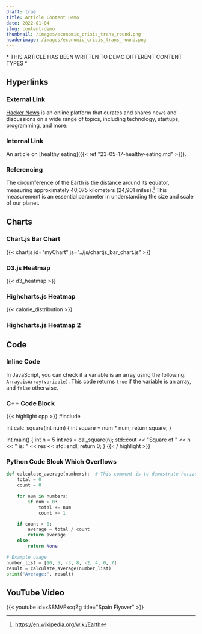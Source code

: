 ```yaml
---
draft: true
title: Article Content Demo
date: 2022-01-04
slug: content-demo
thumbnail: /images/economic_crisis_trans_round.png
headerimage: /images/economic_crisis_trans_round.png
---
```


\* THIS ARTICLE HAS BEEN WRITTEN TO DEMO DIFFERENT CONTENT TYPES \*


## Hyperlinks

### External Link

[Hacker News](https://news.ycombinator.com/) is an online platform that curates and shares news and discussions on a wide range of topics, including technology, startups, programming, and more.


### Internal Link

An article on [healthy eating]({{< ref "23-05-17-healthy-eating.md" >}}).


### Referencing

The circumference of the Earth is the distance around its equator, measuring approximately 40,075 kilometers (24,901 miles).[^earths circum] This measurement is an essential parameter in understanding the size and scale of our planet.

[^earths circum]: https://en.wikipedia.org/wiki/Earth

## Charts

### Chart.js Bar Chart

{{< chartjs id="myChart" js="../js/chartjs_bar_chart.js" >}}

### D3.js Heatmap
{{< d3_heatmap >}}

### Highcharts.js Heatmap
{{< calorie_distribution >}}

### Highcharts.js Heatmap 2


## Code
### Inline Code

In JavaScript, you can check if a variable is an array using the following: `Array.isArray(variable)`. This code returns `true` if the variable is an array, and `false` otherwise.

### C++ Code Block
{{< highlight cpp >}}
#include <iostream>

int calc_square(int num) {
    int square = num * num;
    return square;
}

int main() {
    int n = 5
    int res = cal_square(n);
    std::cout 
    << "Square of " << n
    << " is: " << res
    << std::endl;
    return 0;
}
{{< / highlight >}}

### Python Code Block Which Overflows
```python
def calculate_average(numbers):  # This comment is to demostrate horizontal scroll for code blocks
    total = 0
    count = 0

    for num in numbers:
        if num > 0:
            total += num
            count += 1

    if count > 0:
        average = total / count
        return average
    else:
        return None

# Example usage
number_list = [10, 5, -3, 8, -2, 4, 0, 7]
result = calculate_average(number_list)
print("Average:", result)
```


## YouTube Video

{{< youtube id=xS8MVFxcqZg title="Spain Flyover" >}}

